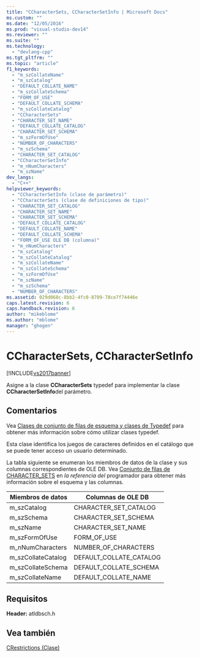 ```yaml
---
title: "CCharacterSets, CCharacterSetInfo | Microsoft Docs"
ms.custom: ""
ms.date: "12/05/2016"
ms.prod: "visual-studio-dev14"
ms.reviewer: ""
ms.suite: ""
ms.technology: 
  - "devlang-cpp"
ms.tgt_pltfrm: ""
ms.topic: "article"
f1_keywords: 
  - "m_szCollateName"
  - "m_szCatalog"
  - "DEFAULT_COLLATE_NAME"
  - "m_szCollateSchema"
  - "FORM_OF_USE"
  - "DEFAULT_COLLATE_SCHEMA"
  - "m_szCollateCatalog"
  - "CCharacterSets"
  - "CHARACTER_SET_NAME"
  - "DEFAULT_COLLATE_CATALOG"
  - "CHARACTER_SET_SCHEMA"
  - "m_szFormOfUse"
  - "NUMBER_OF_CHARACTERS"
  - "m_szSchema"
  - "CHARACTER_SET_CATALOG"
  - "CCharacterSetInfo"
  - "m_nNumCharacters"
  - "m_szName"
dev_langs: 
  - "C++"
helpviewer_keywords: 
  - "CCharacterSetInfo (clase de parámetro)"
  - "CCharacterSets (clase de definiciones de tipo)"
  - "CHARACTER_SET_CATALOG"
  - "CHARACTER_SET_NAME"
  - "CHARACTER_SET_SCHEMA"
  - "DEFAULT_COLLATE_CATALOG"
  - "DEFAULT_COLLATE_NAME"
  - "DEFAULT_COLLATE_SCHEMA"
  - "FORM_OF_USE OLE DB (columna)"
  - "m_nNumCharacters"
  - "m_szCatalog"
  - "m_szCollateCatalog"
  - "m_szCollateName"
  - "m_szCollateSchema"
  - "m_szFormOfUse"
  - "m_szName"
  - "m_szSchema"
  - "NUMBER_OF_CHARACTERS"
ms.assetid: 029d068c-8bb2-4fc0-8709-78ce7f74446e
caps.latest.revision: 6
caps.handback.revision: 6
author: "mikeblome"
ms.author: "mblome"
manager: "ghogen"
---
```

# CCharacterSets, CCharacterSetInfo
[!INCLUDE[vs2017banner](../../assembler/inline/includes/vs2017banner.md)]

Asigne a la clase **CCharacterSets** typedef para implementar la clase **CCharacterSetInfo**del parámetro.  
  
## Comentarios  
 Vea [Clases de conjunto de filas de esquema y clases de Typedef](../../data/oledb/schema-rowset-classes-and-typedef-classes.md) para obtener más información sobre cómo utilizar clases typedef.  
  
 Esta clase identifica los juegos de caracteres definidos en el catálogo que se puede tener acceso un usuario determinado.  
  
 La tabla siguiente se enumeran los miembros de datos de la clase y sus columnas correspondientes de OLE DB.  Vea [Conjunto de filas de CHARACTER\_SETS](https://msdn.microsoft.com/en-us/library/ms722638.aspx) en *la referencia del* programador para obtener más información sobre el esquema y las columnas.  
  
|Miembros de datos|Columnas de OLE DB|  
|-----------------------|------------------------|  
|m\_szCatalog|CHARACTER\_SET\_CATALOG|  
|m\_szSchema|CHARACTER\_SET\_SCHEMA|  
|m\_szName|CHARACTER\_SET\_NAME|  
|m\_szFormOfUse|FORM\_OF\_USE|  
|m\_nNumCharacters|NUMBER\_OF\_CHARACTERS|  
|m\_szCollateCatalog|DEFAULT\_COLLATE\_CATALOG|  
|m\_szCollateSchema|DEFAULT\_COLLATE\_SCHEMA|  
|m\_szCollateName|DEFAULT\_COLLATE\_NAME|  
  
## Requisitos  
 **Header:** atldbsch.h  
  
## Vea también  
 [CRestrictions \(Clase\)](../../data/oledb/crestrictions-class.md)